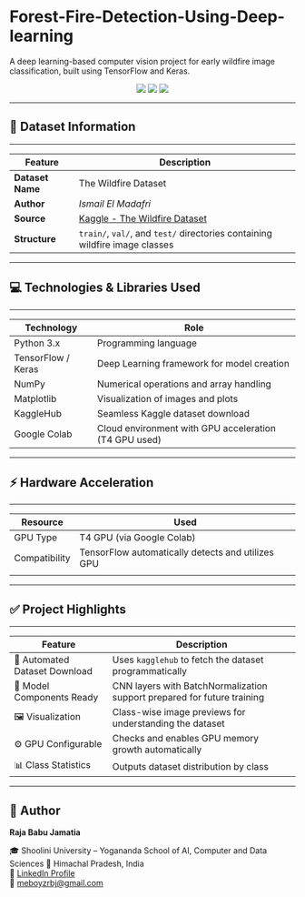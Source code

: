 # Forest-Fire-Detection-Using-Deep-learning

A deep learning-based computer vision project for early wildfire image classification, built using TensorFlow and Keras.

<p align="center">
  <img src="https://img.shields.io/badge/Framework-TensorFlow-orange?style=flat-square&logo=tensorflow" />
  <img src="https://img.shields.io/badge/Google_Colab-T4_GPU-green?style=flat-square&logo=google-colab" />
  <img src="https://img.shields.io/badge/License-MIT-blue?style=flat-square" />
</p>

---

## 📁 Dataset Information
________________________________________________________________________________________________________________________
| Feature            | Description                                                                                     |
|--------------------|-------------------------------------------------------------------------------------------------|
| **Dataset Name**   | The Wildfire Dataset                                                                            |
| **Author**         | *Ismail El Madafri*                                                                             |
| **Source**         | [Kaggle - The Wildfire Dataset](https://www.kaggle.com/datasets/elmadafri/the-wildfire-dataset) |
| **Structure**      | `train/`, `val/`, and `test/` directories containing wildfire image classes                     |
------------------------------------------------------------------------------------------------------------------------


## 💻 Technologies & Libraries Used
__________________________________________________________________________________________
| Technology          | Role                                                             |
|---------------------|------------------------------------------------------------------|
| Python 3.x          | Programming language                                             |
| TensorFlow / Keras  | Deep Learning framework for model creation                       |
| NumPy               | Numerical operations and array handling                          |
| Matplotlib          | Visualization of images and plots                                |
| KaggleHub           | Seamless Kaggle dataset download                                 |
| Google Colab        | Cloud environment with GPU acceleration (T4 GPU used)            |
------------------------------------------------------------------------------------------

## ⚡ Hardware Acceleration

___________________________________________________________________________________________
| Resource            | Used                                                              |
|---------------------|-------------------------------------------------------------------|
| GPU Type            | T4 GPU (via Google Colab)                                         |      
| Compatibility       | TensorFlow automatically detects and utilizes GPU                 |
|                     |                                                                   |
-------------------------------------------------------------------------------------------

## ✅ Project Highlights
---------------------------------------------------------------------------------------------------------------------
| Feature                             | Description                                                                 |
|-------------------------------------|-----------------------------------------------------------------------------|
| 🔄 Automated Dataset Download       | Uses `kagglehub` to fetch the dataset programmatically                      |
| 🧠 Model Components Ready           | CNN layers with BatchNormalization support prepared for future training     |
| 🖼️ Visualization                    | Class-wise image previews for understanding the dataset                     |
| ⚙️ GPU Configurable                 | Checks and enables GPU memory growth automatically                          |
| 📊 Class Statistics                 | Outputs dataset distribution by class                                       |
---------------------------------------------------------------------------------------------------------------------



## 👤 Author

**Raja Babu Jamatia**  

🎓 Shoolini University – Yogananda School of AI, Computer and Data Sciences 
📍 Himachal Pradesh, India  
🔗 [LinkedIn Profile](https://linkedin.com/in/raja-babu-jamatia-521609288)  
📧 meboyzrbj@gmail.com  


